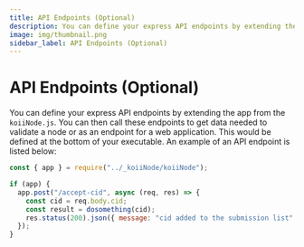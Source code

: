 ```yaml
---
title: API Endpoints (Optional)
description: You can define your express API endpoints by extending the namespace express function.
image: img/thumbnail.png
sidebar_label: API Endpoints (Optional)
---
```


# API Endpoints (Optional)

You can define your express API endpoints by extending the app from the `koiiNode.js`. You can then call these endpoints to get data needed to validate a node or as an endpoint for a web application. This would be defined at the bottom of your executable. An example of an API endpoint is listed below:

```javascript
const { app } = require("../_koiiNode/koiiNode");

if (app) {
  app.post("/accept-cid", async (req, res) => {
    const cid = req.body.cid;
    const result = dosomething(cid);
    res.status(200).json({ message: "cid added to the submission list" });
  });
}
```
